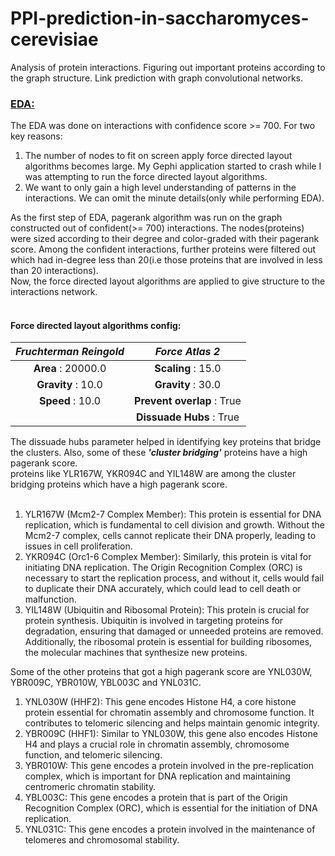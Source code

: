 # PPI-prediction-in-saccharomyces-cerevisiae
 Analysis of protein interactions. Figuring out important proteins according to the graph structure.  Link prediction with graph convolutional networks.


### <ins>EDA:</ins> <br>
The EDA was done on interactions with confidence score >= 700. For two key reasons:<br>
1) The number of nodes to fit on screen apply force directed layout algorithms becomes large. My Gephi application started to crash while I was attempting to run the force directed layout algorithms.
2) We want to only gain a high level understanding of patterns in the interactions. We can omit the minute details(only while performing EDA).

As the first step of EDA, pagerank algorithm was run on the graph constructed out of confident(>= 700) interactions. The nodes(proteins) were sized according to their degree and color-graded with their pagerank score. Among the confident interactions, further proteins were filtered out which had in-degree less than 20(i.e those proteins that are involved in less than 20 interactions).<br>
Now, the force directed layout algorithms are applied to give structure to the interactions network.<br><br>

#### Force directed layout algorithms config:
|***Fruchterman Reingold***|***Force Atlas 2***|
|:------------:|:------------:|
|**Area** : 20000.0|**Scaling** : 15.0|
|**Gravity** : 10.0| **Gravity** : 30.0|
|**Speed** : 10.0|**Prevent overlap** : True|
|          |**Dissuade Hubs** : True|

The dissuade hubs parameter helped in identifying key proteins that bridge the clusters. Also, some of these ***'cluster bridging'*** proteins have a high pagerank score. <br>
proteins like YLR167W, YKR094C and YIL148W are among the cluster bridging proteins which have a high pagerank score.<br><br>

1) YLR167W (Mcm2-7 Complex Member): This protein is essential for DNA replication, which is fundamental to cell division and growth. Without the Mcm2-7 complex, cells cannot replicate their DNA properly, leading to issues in cell proliferation.
2) YKR094C (Orc1-6 Complex Member): Similarly, this protein is vital for initiating DNA replication. The Origin Recognition Complex (ORC) is necessary to start the replication process, and without it, cells would fail to duplicate their DNA accurately, which could lead to cell death or malfunction.
3) YIL148W (Ubiquitin and Ribosomal Protein): This protein is crucial for protein synthesis. Ubiquitin is involved in targeting proteins for degradation, ensuring that damaged or unneeded proteins are removed. Additionally, the ribosomal protein is essential for building ribosomes, the molecular machines that synthesize new proteins.

Some of the other proteins that got a high pagerank score are YNL030W, YBR009C, YBR010W, YBL003C and YNL031C.

1) YNL030W (HHF2): This gene encodes Histone H4, a core histone protein essential for chromatin assembly and chromosome function. It contributes to telomeric silencing and helps maintain genomic integrity.
2) YBR009C (HHF1): Similar to YNL030W, this gene also encodes Histone H4 and plays a crucial role in chromatin assembly, chromosome function, and telomeric silencing.
3) YBR010W: This gene encodes a protein involved in the pre-replication complex, which is important for DNA replication and maintaining centromeric chromatin stability.
4) YBL003C: This gene encodes a protein that is part of the Origin Recognition Complex (ORC), which is essential for the initiation of DNA replication.
5) YNL031C: This gene encodes a protein involved in the maintenance of telomeres and chromosomal stability.



